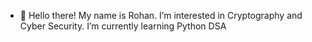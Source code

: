 - 👋 Hello there! My name is Rohan. I’m interested in Cryptography and Cyber Security. I’m currently learning Python DSA 

<!---
KRose2108/KRose2108 is a ✨ special ✨ repository because its `README.md` (this file) appears on your GitHub profile.
You can click the Preview link to take a look at your changes.
--->
